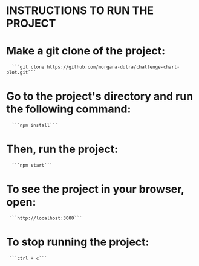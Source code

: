 # INSTRUCTIONS TO RUN THE PROJECT

# Make a git clone of the project:

      ```git clone https://github.com/morgana-dutra/challenge-chart-plot.git```

# Go to the project's directory and run the following command:

      ```npm install```

# Then, run the project:

      ```npm start```

# To see the project in your browser, open:

     ```http://localhost:3000```

# To stop running the project:

     ```ctrl + c```
